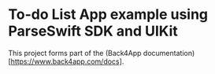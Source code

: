 # To-do List App example using ParseSwift SDK and UIKit

This project forms part of the (Back4App documentation)[https://www.back4app.com/docs].
